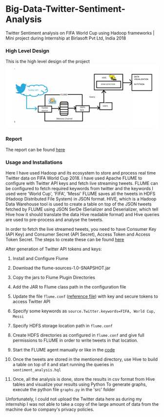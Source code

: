 # Big-Data-Twitter-Sentiment-Analysis
Twitter Sentiment analysis on FIFA World Cup using Hadoop frameworks | Mini project during Internship at Birlasoft Pvt Ltd, India 2018

### High Level Design
This is the high level design of the project
![**Workflow diagram**](https://github.com/nd265/Big-Data-Twitter-Sentiment-Analysis/blob/main/data/assets/workflow_diagram.png?raw=true)

### Report
The report can be found [here](https://github.com/nd265/Big-Data-Twitter-Sentiment-Analysis/blob/main/report/Report.pdf)

### Usage and Installations

Here I have used Hadoop and its ecosystem to store and process real time Twitter data on FIFA World Cup 2018. I have used Apache FLUME to configure with Twitter API keys and fetch live streaming tweets. FLUME can be configured to fetch required keywords from twitter and the keywords I used were 'World Cup', 'FIFA', 'Messi'
FLUME saves all the tweets in HDFS (Hadoop Distributed File System) in JSON format. HIVE, which is a Hadoop Data Warehouse tool is used to create a table on top of the JSON tweets fetched by FLUME using JSON SerDe (Serializer and Deserializer, which tell Hive how it should translate the data Hive readable format) and Hive queries are used to pre-process and analyse the tweets.

In order to fetch the live streamed tweets, you need to have Consumer Key (API Key) and Consumer Secret (API Secret), Access Token and Access Token Secret. The steps to create these can be found [here](https://developer.twitter.com/en/docs/authentication/oauth-2-0/bearer-tokens)

After generation of Twitter API tokens and keys:

  1) Install and Configure Flume
  2) Download the flume-sources-1.0-SNAPSHOT.jar
  3) Copy the jars to Flume Plugin Directories
  4) Add the JAR to Flume class path in the configuration file
  5) Update the file `flume.conf` ([reference file](https://github.com/nd265/Big-Data-Twitter-Sentiment-Analysis/blob/main/data/assets/flume.conf)) with key and secure tokens to access Twitter API
  6) Specify some keywords as `source.Twitter.keywords=FIFA, World Cup, Messi`
  7) Specify HDFS storage location path in `flume.conf`
  8) Create HDFS directories as configured in `flume.conf` and give full permissions to FLUME in order to write tweets in that location.

  9) Start the FLUME agent manually or like in the [code](https://github.com/nd265/Big-Data-Twitter-Sentiment-Analysis/blob/main/src/sentiment_analysis.hql)
  10) Once the tweets are stored in the mentioned directory, use Hive to build a table on top of it and start running the queries in `sentiment_analysis.hql`

  11) Once, all the analysis is done, store the results in csv format from Hive tables and visualize your results using Python
To generate graphs, execute the python file `graphs.py` in the 'src' folder

Unfortunately, I could not upload the Twitter data here as during my internship I was not able to take a copy of the large amount of data from the machine due to company's privacy policies.
